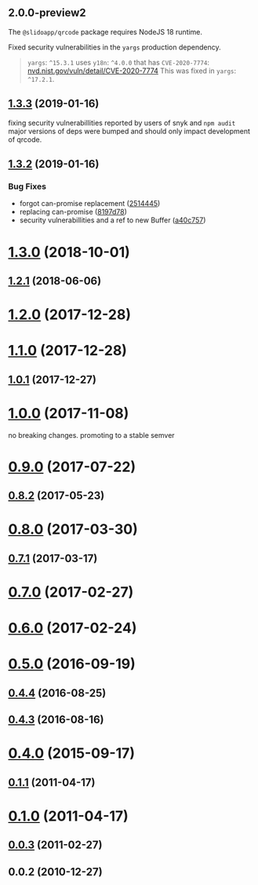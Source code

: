 ## 2.0.0-preview2

The `@slidoapp/qrcode` package requires NodeJS 18 runtime.

Fixed security vulnerabilities in the `yargs` production dependency.

> `yargs`: `^15.3.1` uses `y18n`: `^4.0.0` that has `CVE-2020-7774`: [nvd.nist.gov/vuln/detail/CVE-2020-7774](https://nvd.nist.gov/vuln/detail/CVE-2020-7774)
> This was fixed in `yargs`: `^17.2.1`.

## [1.3.3](https://github.com/soldair/node-qrcode/compare/v1.3.2...v1.3.3) (2019-01-16)

fixing security vulnerabillities reported by users of snyk and `npm audit` major
versions of deps were bumped and should only impact development of qrcode.


## [1.3.2](https://github.com/soldair/node-qrcode/compare/v1.3.0...v1.3.2) (2019-01-16)


### Bug Fixes

* forgot can-promise replacement ([2514445](https://github.com/soldair/node-qrcode/commit/2514445))
* replacing can-promise ([8197d78](https://github.com/soldair/node-qrcode/commit/8197d78))
* security vulnerabillities and a ref to new Buffer ([a40c757](https://github.com/soldair/node-qrcode/commit/a40c757))



# [1.3.0](https://github.com/soldair/node-qrcode/compare/v1.2.1...v1.3.0) (2018-10-01)



## [1.2.1](https://github.com/soldair/node-qrcode/compare/v1.2.0...v1.2.1) (2018-06-06)



# [1.2.0](https://github.com/soldair/node-qrcode/compare/v1.1.0...v1.2.0) (2017-12-28)



# [1.1.0](https://github.com/soldair/node-qrcode/compare/v1.0.1...v1.1.0) (2017-12-28)



## [1.0.1](https://github.com/soldair/node-qrcode/compare/v1.0.0...v1.0.1) (2017-12-27)



# [1.0.0](https://github.com/soldair/node-qrcode/compare/v0.9.0...v1.0.0) (2017-11-08)

no breaking changes. promoting to a stable semver

# [0.9.0](https://github.com/soldair/node-qrcode/compare/v0.8.2...v0.9.0) (2017-07-22)



## [0.8.2](https://github.com/soldair/node-qrcode/compare/v0.8.0...v0.8.2) (2017-05-23)



# [0.8.0](https://github.com/soldair/node-qrcode/compare/v0.7.1...v0.8.0) (2017-03-30)



## [0.7.1](https://github.com/soldair/node-qrcode/compare/v0.7.0...v0.7.1) (2017-03-17)



# [0.7.0](https://github.com/soldair/node-qrcode/compare/v0.6.0...v0.7.0) (2017-02-27)



# [0.6.0](https://github.com/soldair/node-qrcode/compare/v0.5.0...v0.6.0) (2017-02-24)



# [0.5.0](https://github.com/soldair/node-qrcode/compare/v0.4.4...v0.5.0) (2016-09-19)



## [0.4.4](https://github.com/soldair/node-qrcode/compare/v0.4.3...v0.4.4) (2016-08-25)



## [0.4.3](https://github.com/soldair/node-qrcode/compare/v0.4.0...v0.4.3) (2016-08-16)



# [0.4.0](https://github.com/soldair/node-qrcode/compare/0.2.10...v0.4.0) (2015-09-17)



## [0.1.1](https://github.com/soldair/node-qrcode/compare/v0.1.0...v0.1.1) (2011-04-17)



# [0.1.0](https://github.com/soldair/node-qrcode/compare/0.0.3...v0.1.0) (2011-04-17)



## [0.0.3](https://github.com/soldair/node-qrcode/compare/0.0.2...0.0.3) (2011-02-27)



## 0.0.2 (2010-12-27)



